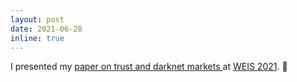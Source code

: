 ```yaml
---
layout: post
date: 2021-06-28
inline: true
---
```


I presented my [paper on trust and darknet markets ](https://scottleechua.s3.us-east-1.amazonaws.com/chua_weis_2021.pdf) at [WEIS 2021](https://vimeo.com/857488965). :floppy_disk: